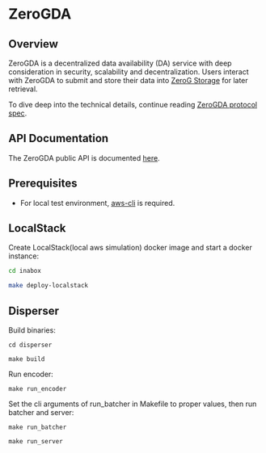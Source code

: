 # ZeroGDA

## Overview

ZeroGDA is a decentralized data availability (DA) service with deep consideration in security, scalability and decentralization. Users interact with ZeroGDA to submit and store their data into [ZeroG Storage](https://github.com/zero-gravity-labs/zerog-storage-client) for later retrieval.

To dive deep into the technical details, continue reading [ZeroGDA protocol spec](docs/overview.md).&#x20;

## API Documentation

The ZeroGDA public API is documented [here](docs/docs/).

## Prerequisites

* For local test environment, [aws-cli](https://aws.amazon.com/cn/cli/) is required.

## LocalStack

Create LocalStack(local aws simulation) docker image and start a docker instance:

```bash
cd inabox

make deploy-localstack
```

## Disperser

Build binaries:

```
cd disperser

make build
```

Run encoder:

```
make run_encoder
```

Set the cli arguments of run\_batcher in Makefile to proper values, then run batcher and server:

```
make run_batcher

make run_server
```
